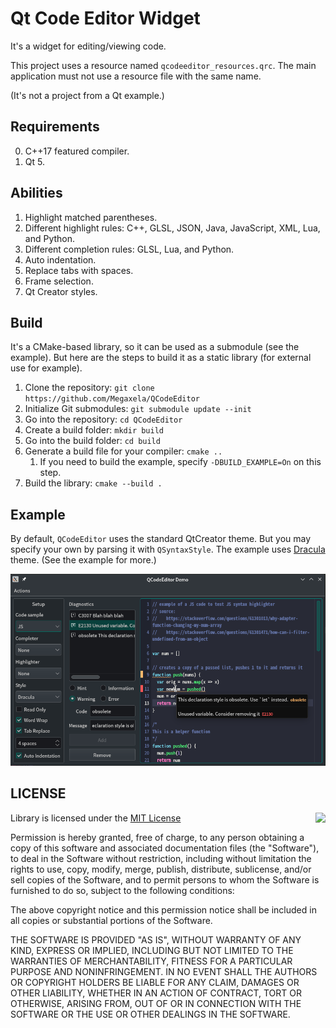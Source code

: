 # Qt Code Editor Widget

It's a widget for editing/viewing code.

This project uses a resource named `qcodeeditor_resources.qrc`. The main application
must not use a resource file with the same name.

(It's not a project from a Qt example.)

## Requirements
0. C++17 featured compiler.
0. Qt 5.

## Abilities
1. Highlight matched parentheses.
1. Different highlight rules: C++, GLSL, JSON, Java, JavaScript, XML, Lua, and Python.
1. Different completion rules: GLSL, Lua, and Python.
1. Auto indentation.
1. Replace tabs with spaces.
1. Frame selection.
1. Qt Creator styles.

## Build
It's a CMake-based library, so it can be used as a submodule (see the example).
But here are the steps to build it as a static library (for external use for example).

1. Clone the repository: `git clone https://github.com/Megaxela/QCodeEditor`
1. Initialize Git submodules: `git submodule update --init`
1. Go into the repository: `cd QCodeEditor`
1. Create a build folder: `mkdir build`
1. Go into the build folder: `cd build`
1. Generate a build file for your compiler: `cmake ..`
    1. If you need to build the example, specify `-DBUILD_EXAMPLE=On` on this step.
1. Build the library: `cmake --build .`

## Example

By default, `QCodeEditor` uses the standard QtCreator theme. But you may specify
your own by parsing it with `QSyntaxStyle`. The example uses [Dracula](https://draculatheme.com) theme.
(See the example for more.) 

![demo screenshot](./example/image/preview.png)

## LICENSE

<img align="right" src="http://opensource.org/trademarks/opensource/OSI-Approved-License-100x137.png">

Library is licensed under the [MIT License](https://opensource.org/licenses/MIT)

Permission is hereby granted, free of charge, to any person obtaining a copy
of this software and associated documentation files (the "Software"), to deal
in the Software without restriction, including without limitation the rights
to use, copy, modify, merge, publish, distribute, sublicense, and/or sell
copies of the Software, and to permit persons to whom the Software is
furnished to do so, subject to the following conditions:

The above copyright notice and this permission notice shall be included in all
copies or substantial portions of the Software.

THE SOFTWARE IS PROVIDED "AS IS", WITHOUT WARRANTY OF ANY KIND, EXPRESS OR
IMPLIED, INCLUDING BUT NOT LIMITED TO THE WARRANTIES OF MERCHANTABILITY,
FITNESS FOR A PARTICULAR PURPOSE AND NONINFRINGEMENT. IN NO EVENT SHALL THE
AUTHORS OR COPYRIGHT HOLDERS BE LIABLE FOR ANY CLAIM, DAMAGES OR OTHER
LIABILITY, WHETHER IN AN ACTION OF CONTRACT, TORT OR OTHERWISE, ARISING FROM,
OUT OF OR IN CONNECTION WITH THE SOFTWARE OR THE USE OR OTHER DEALINGS IN THE
SOFTWARE.
